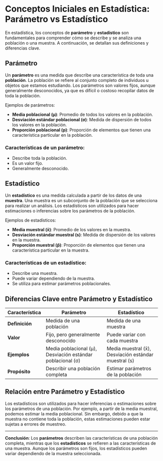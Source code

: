 # Conceptos Iniciales en Estadística: Parámetro vs Estadístico

En estadística, los conceptos de **parámetro** y **estadístico** son fundamentales para comprender cómo se describe y se analiza una población o una muestra. A continuación, se detallan sus definiciones y diferencias clave.

## Parámetro

Un **parámetro** es una medida que describe una característica de toda una **población**. La población se refiere al conjunto completo de individuos u objetos que estamos estudiando. Los parámetros son valores fijos, aunque generalmente desconocidos, ya que es difícil o costoso recopilar datos de toda la población.

Ejemplos de parámetros:
- **Media poblacional (μ)**: Promedio de todos los valores en la población.
- **Desviación estándar poblacional (σ)**: Medida de dispersión de todos los valores en la población.
- **Proporción poblacional (p)**: Proporción de elementos que tienen una característica particular en la población.

### Características de un parámetro:
- Describe toda la población.
- Es un valor fijo.
- Generalmente desconocido.

## Estadístico

Un **estadístico** es una medida calculada a partir de los datos de una **muestra**. Una muestra es un subconjunto de la población que se selecciona para realizar un análisis. Los estadísticos son utilizados para hacer estimaciones o inferencias sobre los parámetros de la población.

Ejemplos de estadísticos:
- **Media muestral (x̄)**: Promedio de los valores en la muestra.
- **Desviación estándar muestral (s)**: Medida de dispersión de los valores en la muestra.
- **Proporción muestral (p̂)**: Proporción de elementos que tienen una característica particular en la muestra.

### Características de un estadístico:
- Describe una muestra.
- Puede variar dependiendo de la muestra.
- Se utiliza para estimar parámetros poblacionales.

## Diferencias Clave entre Parámetro y Estadístico

| Característica         | Parámetro                                  | Estadístico                              |
|------------------------|--------------------------------------------|------------------------------------------|
| **Definición**          | Medida de una población                   | Medida de una muestra                    |
| **Valor**               | Fijo, pero generalmente desconocido       | Puede variar con cada muestra            |
| **Ejemplos**            | Media poblacional (μ), Desviación estándar poblacional (σ) | Media muestral (x̄), Desviación estándar muestral (s) |
| **Propósito**           | Describir una población completa          | Estimar parámetros de la población       |

## Relación entre Parámetro y Estadístico

Los estadísticos son utilizados para hacer inferencias o estimaciones sobre los parámetros de una población. Por ejemplo, a partir de la media muestral, podemos estimar la media poblacional. Sin embargo, debido a que la muestra no contiene toda la población, estas estimaciones pueden estar sujetas a errores de muestreo.

---

**Conclusión**: Los **parámetros** describen las características de una población completa, mientras que los **estadísticos** se refieren a las características de una muestra. Aunque los parámetros son fijos, los estadísticos pueden variar dependiendo de la muestra seleccionada.

